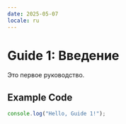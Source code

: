 ```yaml
---
date: 2025-05-07
locale: ru
---
```


# Guide 1: Введение

Это первое руководство.

## Example Code

```typescript
console.log("Hello, Guide 1!");
```
